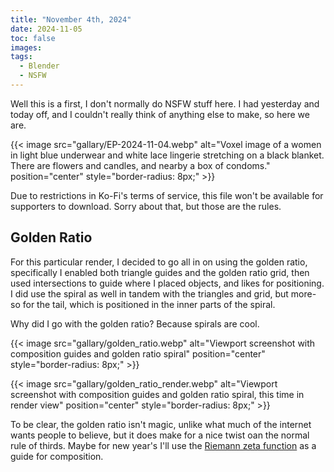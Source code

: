 ```yaml
---
title: "November 4th, 2024"
date: 2024-11-05
toc: false
images:
tags:
  - Blender
  - NSFW
---
```


Well this is a first, I don't normally do NSFW stuff here. I had yesterday
and today off, and I couldn't really think of anything else to make, so
here we are.

{{< image src="gallary/EP-2024-11-04.webp" alt="Voxel image of a women in light blue underwear and white lace lingerie stretching on a black blanket. There are flowers and candles, and nearby a box of condoms." position="center" style="border-radius: 8px;" >}}

Due to restrictions in Ko-Fi's terms of service, this file won't be available
for supporters to download. Sorry about that, but those are the rules.

## Golden Ratio

For this particular render, I
decided to go all in on using the golden ratio, specifically I enabled
both triangle guides and the golden ratio grid, then used intersections
to guide where I placed objects, and likes for positioning. I did use
the spiral as well in tandem with the triangles and grid, but more-so
for the tail, which is positioned in the inner parts of the spiral.

Why did I go with the golden ratio? Because spirals are cool.

{{< image src="gallary/golden_ratio.webp" alt="Viewport screenshot with composition guides and golden ratio spiral" position="center" style="border-radius: 8px;" >}}

{{< image src="gallary/golden_ratio_render.webp" alt="Viewport screenshot with composition guides and golden ratio spiral, this time in render view" position="center" style="border-radius: 8px;" >}}

To be clear, the golden ratio isn't magic, unlike what much of the internet
wants people to believe, but it does make for a nice twist oan the normal
rule of thirds. Maybe for new year's I'll use the [Riemann zeta function](https://en.wikipedia.org/wiki/Riemann_zeta_function)
as a guide for composition.
